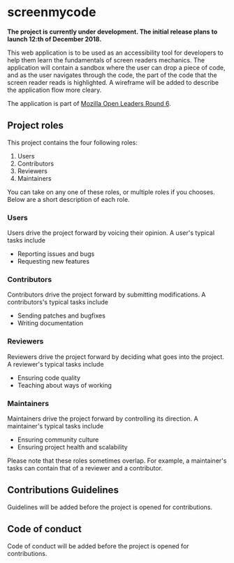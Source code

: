 # screenmycode

**The project is currently under development. The initial release plans to launch 12:th of December 2018.**

This web application is to be used as an accessibility tool for developers to help them learn the fundamentals of screen readers mechanics. The application will contain a sandbox where the user can drop a piece of code, and as the user navigates through the code, the part of the code that the screen reader reads is highlighted. A wireframe will be added to describe the application flow more cleary.

The application is part of [Mozilla Open Leaders Round 6](https://foundation.mozilla.org/en/opportunity/mozilla-open-leaders/).

## Project roles
This project contains the four following roles:

1. Users
2. Contributors
3. Reviewers
4. Maintainers

You can take on any one of these roles, or multiple roles if you chooses. Below are a short description of each role.

### Users
Users drive the project forward by voicing their opinion. A user's typical tasks include
* Reporting issues and bugs
* Requesting new features

### Contributors
Contributors drive the project forward by submitting modifications. A contributors's typical tasks include
* Sending patches and bugfixes
* Writing documentation

### Reviewers
Reviewers drive the project forward by deciding what goes into the project. A reviewer's typical tasks include
* Ensuring code quality
* Teaching about ways of working

### Maintainers
Maintainers drive the project forward by controlling its direction. A maintainer's typical tasks include
* Ensuring community culture
* Ensuring project health and scalability

Please note that these roles sometimes overlap. For example, a maintainer's tasks can contain that of a reviewer and a contributor.

## Contributions Guidelines
Guidelines will be added before the project is opened for contributions.

## Code of conduct
Code of conduct will be added before the project is opened for contributions.
